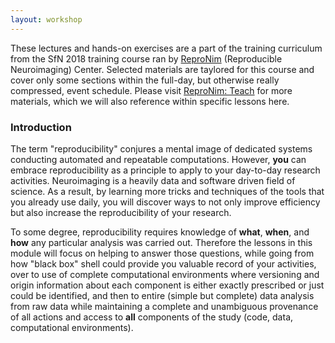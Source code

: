 ```yaml
---
layout: workshop
---
```


These lectures and hands-on exercises are a part of the training curriculum from
the SfN 2018 training course ran by [ReproNim](http://www.reproducibleimaging.org)
(Reproducible Neuroimaging) Center.  Selected materials are taylored for
this course and cover only some sections within the full-day, but otherwise really compressed, event schedule.
Please visit [ReproNim: Teach](http://www.reproducibleimaging.org) for
more materials, which we will also reference within specific lessons here.


### Introduction

The term "reproducibility" conjures a mental image of dedicated systems
conducting automated and repeatable computations.  However, **you** can
embrace reproducibility as a principle to apply to your day-to-day
research activities.  Neuroimaging is a heavily data and software driven
field of science.  As a result, by learning more tricks and techniques
of the tools that you already use daily, you will discover ways to
not only improve efficiency but also increase the reproducibility of
your research.

To some degree, reproducibility requires knowledge of **what**, **when**,
and **how** any particular analysis was carried out. Therefore the
lessons in this module will focus on helping to answer those questions,
while going from how "black box" shell could provide you valuable record
of your activities, over to use of complete computational environments
where versioning and origin information about each component is either
exactly prescribed or just could be identified, and then to entire (simple
but complete) data analysis from raw data while maintaining a complete
and unambiguous provenance of all actions and access to **all**
components of the study (code, data, computational environments).
